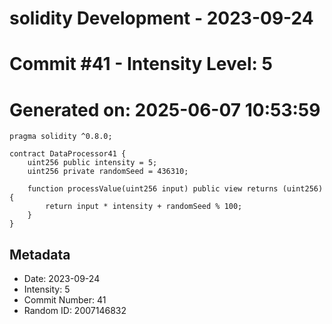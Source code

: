 ﻿# solidity Development - 2023-09-24
# Commit #41 - Intensity Level: 5
# Generated on: 2025-06-07 10:53:59
```solidity
pragma solidity ^0.8.0;

contract DataProcessor41 {
    uint256 public intensity = 5;
    uint256 private randomSeed = 436310;

    function processValue(uint256 input) public view returns (uint256) {
        return input * intensity + randomSeed % 100;
    }
}
```
## Metadata
- Date: 2023-09-24
- Intensity: 5
- Commit Number: 41
- Random ID: 2007146832
